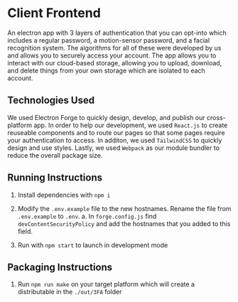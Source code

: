 # Client Frontend

An electron app with 3 layers of authentication that you can opt-into which includes a regular password, a motion-sensor password, and a facial recognition system. The algorithms for all of these were developed by us and allows you to securely access your account. The app allows you to interact with our cloud-based storage, allowing you to upload, download, and delete things from your own storage which are isolated to each account.

## Technologies Used

We used Electron Forge to quickly design, develop, and publish our cross-platform app. In order to help our development, we used `React.js` to create reuseable components and to route our pages so that some pages require your authentication to access. In additon, we used `TailwindCSS` to quickly design and use styles. Lastly, we used `Webpack` as our module bundler to reduce the overall package size.

## Running Instructions

1. Install dependencies with `npm i`

2. Modify the `.env.example` file to the new hostnames. Rename the file from `.env.example` to `.env`.
   a. In `forge.config.js` find `devContentSecurityPolicy` and add the hostnames that you added to this field.

3. Run with `npm start` to launch in development mode

## Packaging Instructions

1. Run `npm run make` on your target platform which will create a distributable in the `./out/3FA` folder

